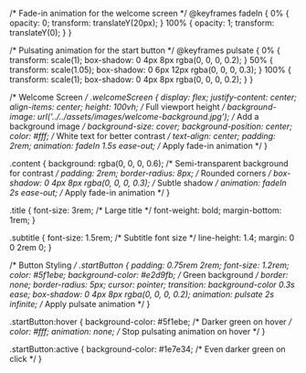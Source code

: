 /* Fade-in animation for the welcome screen */
@keyframes fadeIn {
    0% {
        opacity: 0;
        transform: translateY(20px);
    }
    100% {
        opacity: 1;
        transform: translateY(0);
    }
}

/* Pulsating animation for the start button */
@keyframes pulsate {
    0% {
        transform: scale(1);
        box-shadow: 0 4px 8px rgba(0, 0, 0, 0.2);
    }
    50% {
        transform: scale(1.05);
        box-shadow: 0 6px 12px rgba(0, 0, 0, 0.3);
    }
    100% {
        transform: scale(1);
        box-shadow: 0 4px 8px rgba(0, 0, 0, 0.2);
    }
}

/* Welcome Screen */
.welcomeScreen {
    display: flex;
    justify-content: center;
    align-items: center;
    height: 100vh; /* Full viewport height */
    background-image: url('../../assets/images/welcome-background.jpg'); /* Add a background image */
    background-size: cover;
    background-position: center;
    color: #fff; /* White text for better contrast */
    text-align: center;
    padding: 2rem;
    animation: fadeIn 1.5s ease-out; /* Apply fade-in animation */
}

.content {
    background: rgba(0, 0, 0, 0.6); /* Semi-transparent background for contrast */
    padding: 2rem;
    border-radius: 8px; /* Rounded corners */
    box-shadow: 0 4px 8px rgba(0, 0, 0, 0.3); /* Subtle shadow */
    animation: fadeIn 2s ease-out; /* Apply fade-in animation */
}

.title {
    font-size: 3rem; /* Large title */
    font-weight: bold;
    margin-bottom: 1rem;
}

.subtitle {
    font-size: 1.5rem; /* Subtitle font size */
    line-height: 1.4;
    margin: 0 0 2rem 0;
}

/* Button Styling */
.startButton {
    padding: 0.75rem 2rem;
    font-size: 1.2rem;
    color: #5f1ebe;
    background-color: #e2d9fb; /* Green background */
    border: none;
    border-radius: 5px;
    cursor: pointer;
    transition: background-color 0.3s ease;
    box-shadow: 0 4px 8px rgba(0, 0, 0, 0.2);
    animation: pulsate 2s infinite; /* Apply pulsate animation */
}

.startButton:hover {
    background-color: #5f1ebe; /* Darker green on hover */
    color: #fff;
    animation: none; /* Stop pulsating animation on hover */
}

.startButton:active {
    background-color: #1e7e34; /* Even darker green on click */
}
